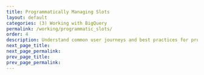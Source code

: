 ```yaml
---
title: Programmatically Managing Slots 
layout: default
categories: (3) Working with BigQuery
permalink: /working/programmatic_slots/
order: 4
description: Understand common user journeys and best practices for programmatically purchasings and assigning slots
next_page_title: 
next_page_permalink: 
prev_page_title: 
prev_page_permalink: 
---
```

